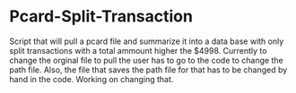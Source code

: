 # Pcard-Split-Transaction
Script that will pull a pcard file and summarize it into a data base with only split transactions with a total ammount higher the $4998. 
Currently to change the orginal file to pull the user has to go to the code to change the path file. Also, the file that saves the path file for that
has to be changed by hand in the code. Working on changing that. 
